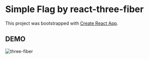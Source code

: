 # Simple Flag by react-three-fiber

This project was bootstrapped with [Create React App](https://github.com/facebook/create-react-app).

## DEMO

![three-fiber](https://user-images.githubusercontent.com/68039038/148866268-574eef83-ee52-4a9b-838a-e81433aaee7f.gif)
